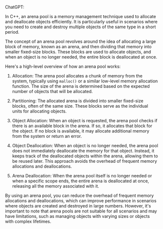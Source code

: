 ChatGPT:

In C++, an arena pool is a memory management technique used to allocate and deallocate objects efficiently. It is particularly useful in scenarios where you need to create and destroy multiple objects of the same type in a short period.

The concept of an arena pool revolves around the idea of allocating a large block of memory, known as an arena, and then dividing that memory into smaller fixed-size blocks. These blocks are used to allocate objects, and when an object is no longer needed, the entire block is deallocated at once.

Here's a high-level overview of how an arena pool works:

1. Allocation: The arena pool allocates a chunk of memory from the system, typically using `malloc()` or a similar low-level memory allocation function. The size of the arena is determined based on the expected number of objects that will be allocated.
    
2. Partitioning: The allocated arena is divided into smaller fixed-size blocks, often of the same size. These blocks serve as the individual units for allocating objects.
    
3. Object Allocation: When an object is requested, the arena pool checks if there is an available block in the arena. If so, it allocates that block for the object. If no block is available, it may allocate additional memory from the system or return an error.
    
4. Object Deallocation: When an object is no longer needed, the arena pool does not immediately deallocate the memory for that object. Instead, it keeps track of the deallocated objects within the arena, allowing them to be reused later. This approach avoids the overhead of frequent memory allocations and deallocations.
    
5. Arena Deallocation: When the arena pool itself is no longer needed or when a specific scope ends, the entire arena is deallocated at once, releasing all the memory associated with it.
    

By using an arena pool, you can reduce the overhead of frequent memory allocations and deallocations, which can improve performance in scenarios where objects are created and destroyed in large numbers. However, it's important to note that arena pools are not suitable for all scenarios and may have limitations, such as managing objects with varying sizes or objects with complex lifetimes.